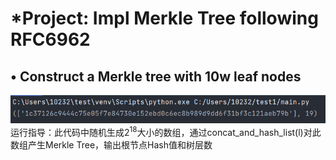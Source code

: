 # *Project: Impl Merkle Tree following RFC6962 
## • Construct a Merkle tree with 10w leaf nodes 
![image](https://github.com/Chocker926/Security_in_action/blob/master/Merkle%20Tree/Merkle.png) 
运行指导：此代码中随机生成$2^18$大小的数组，通过concat_and_hash_list(l)对此数组产生Merkle Tree，输出根节点Hash值和树层数


